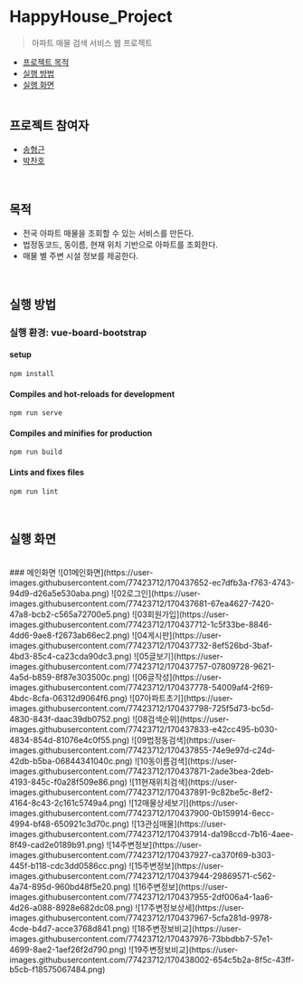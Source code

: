 # HappyHouse_Project
> 아파트 매물 검색 서비스 웹 프로젝트

- [프로젝트 목적](#목적)
- [실행 방법](#실행-방법)
- [실행 화면](#실행-화면)  
  <br>

## 프로젝트 참여자

  - [송형근](https://github.com/lukeydokey)
  - [박찬호](https://github.com/taurus429)
    

<br>

## 목적
- 전국 아파트 매물을 조회할 수 있는 서비스를 만든다.
- 법정동코드, 동이름, 현재 위치 기반으로 아파트를 조회한다.
- 매물 별 주변 시설 정보를 제공한다.

<br>

## 실행 방법
### 실행 환경: vue-board-bootstrap

#### setup
```
npm install
```

#### Compiles and hot-reloads for development
```
npm run serve
```

#### Compiles and minifies for production
```
npm run build
```

#### Lints and fixes files
```
npm run lint
```
<br>

## 실행 화면

<br>
### 메인화면
![01메인화면](https://user-images.githubusercontent.com/77423712/170437652-ec7dfb3a-f763-4743-94d9-d26a5e530aba.png)
![02로그인](https://user-images.githubusercontent.com/77423712/170437681-67ea4627-7420-47a8-bcb2-c565a72700e5.png)
![03회원가입](https://user-images.githubusercontent.com/77423712/170437712-1c5f33be-8846-4dd6-9ae8-f2673ab66ec2.png)
![04게시판](https://user-images.githubusercontent.com/77423712/170437732-8ef526bd-3baf-4bd3-85c4-ca23cda90dc3.png)
![05글보기](https://user-images.githubusercontent.com/77423712/170437757-07809728-9621-4a5d-b859-8f87e303500c.png)
![06글작성](https://user-images.githubusercontent.com/77423712/170437778-54009af4-2f69-4bdc-8cfa-06312d9064f6.png)
![07아파트초기](https://user-images.githubusercontent.com/77423712/170437798-725f5d73-bc5d-4830-843f-daac39db0752.png)
![08검색순위](https://user-images.githubusercontent.com/77423712/170437833-e42cc495-b030-4834-854d-81076e4c0f55.png)
![09법정동검색](https://user-images.githubusercontent.com/77423712/170437855-74e9e97d-c24d-42db-b5ba-06844341040c.png)
![10동이름검색](https://user-images.githubusercontent.com/77423712/170437871-2ade3bea-2deb-4193-845c-f0a28f509e86.png)
![11현재위치검색](https://user-images.githubusercontent.com/77423712/170437891-9c82be5c-8ef2-4164-8c43-2c161c5749a4.png)
![12매물상세보기](https://user-images.githubusercontent.com/77423712/170437900-0b159914-6ecc-4994-bf48-650921c3d70c.png)
![13관심매물](https://user-images.githubusercontent.com/77423712/170437914-da198ccd-7b16-4aee-8f49-cad2e0189b91.png)
![14주변정보](https://user-images.githubusercontent.com/77423712/170437927-ca370f69-b303-445f-b118-cdc3dd0586cc.png)
![15주변정보](https://user-images.githubusercontent.com/77423712/170437944-29869571-c562-4a74-895d-960bd48f5e20.png)
![16주변정보](https://user-images.githubusercontent.com/77423712/170437955-2df006a4-1aa6-4d26-a088-8928e682dc08.png)
![17주변정보상세](https://user-images.githubusercontent.com/77423712/170437967-5cfa281d-9978-4cde-b4d7-acce3768d841.png)
![18주변정보비교](https://user-images.githubusercontent.com/77423712/170437976-73bbdbb7-57e1-4699-8ae2-1aef26f2d790.png)
![19주변정보비교](https://user-images.githubusercontent.com/77423712/170438002-654c5b2a-8f5c-43ff-b5cb-f18575067484.png)
